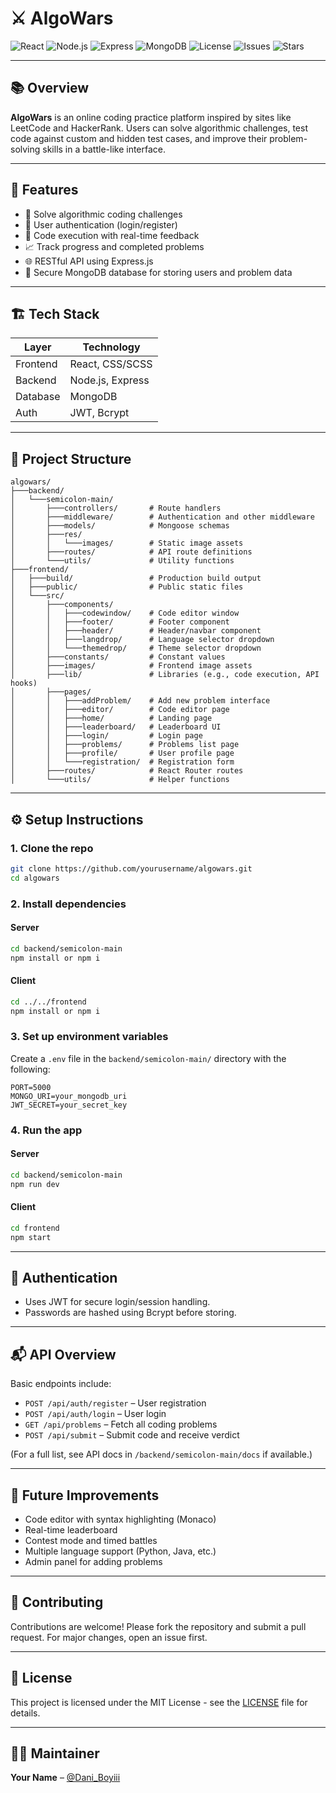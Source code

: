 # ⚔️ AlgoWars

![React](https://img.shields.io/badge/Frontend-React-blue?logo=react)
![Node.js](https://img.shields.io/badge/Backend-Node.js-green?logo=node.js)
![Express](https://img.shields.io/badge/API-Express.js-lightgrey?logo=express)
![MongoDB](https://img.shields.io/badge/Database-MongoDB-brightgreen?logo=mongodb)
![License](https://img.shields.io/badge/License-MIT-yellow.svg)
![Issues](https://img.shields.io/github/issues/yourusername/algowars)
![Stars](https://img.shields.io/github/stars/yourusername/algowars?style=social)

---

## 📚 Overview

**AlgoWars** is an online coding practice platform inspired by sites like LeetCode and HackerRank. Users can solve algorithmic challenges, test code against custom and hidden test cases, and improve their problem-solving skills in a battle-like interface.

---

## 🚀 Features

- 🧠 Solve algorithmic coding challenges  
- 👥 User authentication (login/register)  
- 💾 Code execution with real-time feedback  
- 📈 Track progress and completed problems  
- 🌐 RESTful API using Express.js  
- 🔐 Secure MongoDB database for storing users and problem data  

---

## 🏗️ Tech Stack

| Layer       | Technology        |
|-------------|-------------------|
| Frontend    | React, CSS/SCSS   |
| Backend     | Node.js, Express  |
| Database    | MongoDB           |
| Auth        | JWT, Bcrypt       |


---

## 📁 Project Structure

```
algowars/
├───backend/
│   └───semicolon-main/
│       ├───controllers/       # Route handlers
│       ├───middleware/        # Authentication and other middleware
│       ├───models/            # Mongoose schemas
│       ├───res/
│       │   └───images/        # Static image assets
│       ├───routes/            # API route definitions
│       └───utils/             # Utility functions
├───frontend/
│   ├───build/                 # Production build output
│   ├───public/                # Public static files
│   └───src/
│       ├───components/
│       │   ├───codewindow/    # Code editor window
│       │   ├───footer/        # Footer component
│       │   ├───header/        # Header/navbar component
│       │   ├───langdrop/      # Language selector dropdown
│       │   └───themedrop/     # Theme selector dropdown
│       ├───constants/         # Constant values
│       ├───images/            # Frontend image assets
│       ├───lib/               # Libraries (e.g., code execution, API hooks)
│       ├───pages/
│       │   ├───addProblem/    # Add new problem interface
│       │   ├───editor/        # Code editor page
│       │   ├───home/          # Landing page
│       │   ├───leaderboard/   # Leaderboard UI
│       │   ├───login/         # Login page
│       │   ├───problems/      # Problems list page
│       │   ├───profile/       # User profile page
│       │   └───registration/  # Registration form
│       ├───routes/            # React Router routes
│       └───utils/             # Helper functions
```

---

## ⚙️ Setup Instructions

### 1. Clone the repo

```bash
git clone https://github.com/yourusername/algowars.git
cd algowars
```

### 2. Install dependencies

#### Server

```bash
cd backend/semicolon-main
npm install or npm i
```

#### Client

```bash
cd ../../frontend
npm install or npm i
```

### 3. Set up environment variables

Create a `.env` file in the `backend/semicolon-main/` directory with the following:

```
PORT=5000
MONGO_URI=your_mongodb_uri
JWT_SECRET=your_secret_key
```

### 4. Run the app

#### Server

```bash
cd backend/semicolon-main
npm run dev
```

#### Client

```bash
cd frontend
npm start
```

---

## 🔐 Authentication

- Uses JWT for secure login/session handling.  
- Passwords are hashed using Bcrypt before storing.

---

## 📬 API Overview

Basic endpoints include:

- `POST /api/auth/register` – User registration  
- `POST /api/auth/login` – User login  
- `GET /api/problems` – Fetch all coding problems  
- `POST /api/submit` – Submit code and receive verdict  

(For a full list, see API docs in `/backend/semicolon-main/docs` if available.)

---

## 🎯 Future Improvements

- Code editor with syntax highlighting (Monaco)  
- Real-time leaderboard  
- Contest mode and timed battles  
- Multiple language support (Python, Java, etc.)  
- Admin panel for adding problems  

---

## 🙌 Contributing

Contributions are welcome! Please fork the repository and submit a pull request. For major changes, open an issue first.

---

## 📄 License

This project is licensed under the MIT License - see the [LICENSE](LICENSE) file for details.

---

## 👨‍💻 Maintainer

**Your Name** – [@Dani_Boyiii](https://github.com/DaniBoyiii)
